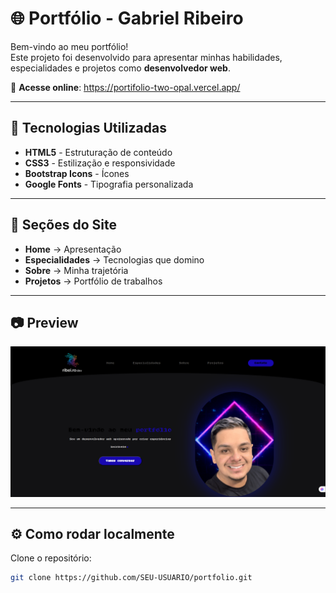 

# 🌐 Portfólio - Gabriel Ribeiro

Bem-vindo ao meu portfólio!  
Este projeto foi desenvolvido para apresentar minhas habilidades, especialidades e projetos como **desenvolvedor web**.  

🔗 **Acesse online**: https://portifolio-two-opal.vercel.app/

---

## 🚀 Tecnologias Utilizadas
- **HTML5** - Estruturação de conteúdo
- **CSS3** - Estilização e responsividade
- **Bootstrap Icons** - Ícones
- **Google Fonts** - Tipografia personalizada

---

## 📌 Seções do Site
- **Home** → Apresentação
- **Especialidades** → Tecnologias que domino
- **Sobre** → Minha trajetória
- **Projetos** → Portfólio de trabalhos

---

## 📷 Preview
![Preview do site](./assets/img/preview.png)

---

## ⚙️ Como rodar localmente
Clone o repositório:
```bash
git clone https://github.com/SEU-USUARIO/portfolio.git
